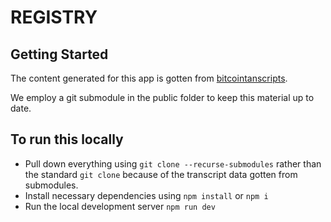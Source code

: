 # REGISTRY

## Getting Started

The content generated for this app is gotten from [bitcointanscripts](https://github.com/bitcointranscripts/bitcointranscripts).

We employ a git submodule in the public folder to keep this material up to date.

## To run this locally

- Pull down everything using `git clone --recurse-submodules` rather than the standard `git clone` because of the transcript data gotten from submodules.
- Install necessary dependencies using `npm install` or `npm i`
- Run the local development server `npm run dev`
